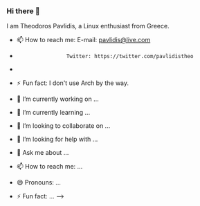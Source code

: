 ### Hi there 👋

I am Theodoros Pavlidis, a Linux enthusiast from Greece. 

- 📫 How to reach me: E-mail: pavlidis@live.com
-                     Twitter: https://twitter.com/pavlidistheo
-                     
- ⚡ Fun fact: I don't use Arch by the way. 


- 🔭 I’m currently working on ...
- 🌱 I’m currently learning ...
- 👯 I’m looking to collaborate on ...
- 🤔 I’m looking for help with ...
- 💬 Ask me about ...
- 📫 How to reach me: ...
- 😄 Pronouns: ...
- ⚡ Fun fact: ...
-->

